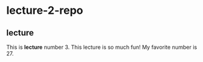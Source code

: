 # lecture-2-repo
## lecture
This is **lecture** number 3. 
This lecture is so much fun!
My favorite number is 27.